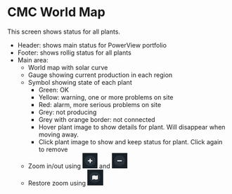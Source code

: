 # CMC World Map

This screen shows status for all plants.

* Header: shows main status for PowerView portfolio
* Footer: shows rollig status for all plants
* Main area:
    * World map with solar curve
    * Gauge showing current production in each region
    * Symbol showing state of each plant
        * Green: OK
        * Yellow: warning, one or more problems on site
        * Red: alarm, more serious problems on site
        * Grey: not producing
        * Grey with orange border: not connected
        * Hover plant image to show details for plant. Will disappear when moving away.
        * Click plant image to show and keep status for plant. Click again to remove
    * Zoom in/out using ![Zoom in](../../images/in.png) and ![Zoom out](../../images/out.png)
    * Restore zoom using ![Restore](../../images/restorezoom.png)
                